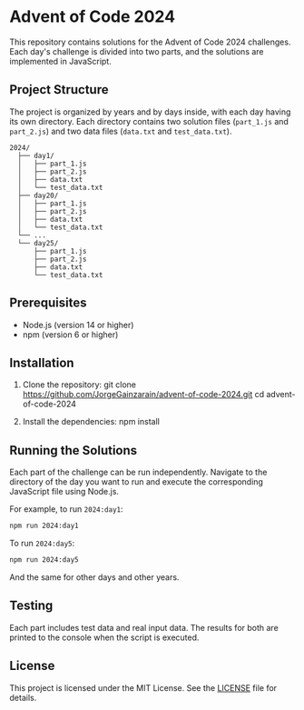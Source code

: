 # Advent of Code 2024

This repository contains solutions for the Advent of Code 2024 challenges. Each day's challenge is divided into two parts, and the solutions are implemented in JavaScript.

## Project Structure

The project is organized by years and by days inside, with each day having its own directory. Each directory contains two solution files (`part_1.js` and `part_2.js`) and two data files (`data.txt` and `test_data.txt`).

```
2024/
  ├── day1/
  │   ├── part_1.js
  │   ├── part_2.js
  │   ├── data.txt
  │   └── test_data.txt
  ├── day20/
  │   ├── part_1.js
  │   ├── part_2.js
  │   ├── data.txt
  │   └── test_data.txt
  └── ...
  └── day25/
      ├── part_1.js
      ├── part_2.js
      ├── data.txt
      └── test_data.txt
```

## Prerequisites

- Node.js (version 14 or higher)
- npm (version 6 or higher)

## Installation

1. Clone the repository:
   git clone https://github.com/JorgeGainzarain/advent-of-code-2024.git
   cd advent-of-code-2024

2. Install the dependencies:
   npm install

## Running the Solutions

Each part of the challenge can be run independently. Navigate to the directory of the day you want to run and execute the corresponding JavaScript file using Node.js.

For example, to run `2024:day1`:
```sh
npm run 2024:day1
```

To run `2024:day5`:
```sh
npm run 2024:day5
```

And the same for other days and other years.

## Testing

Each part includes test data and real input data. The results for both are printed to the console when the script is executed.

## License

This project is licensed under the MIT License. See the [LICENSE](LICENSE) file for details.
